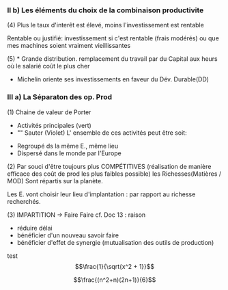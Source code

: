 ### II  b) Les éléments du choix de la combinaison productivite

(4) Plus le taux d'interêt est élevé, moins l'investissement est rentable

Rentable ou justifié:
investissement si c'est rentable (frais modérés)
ou que mes machines soient vraiment vieillissantes


(5) * Grande distribution.
remplacement du travail
par du Capital aux heurs où le salarié coût le plus cher

* Michelin oriente ses investissements en faveur du Dév. Durable(DD)

### III  a) La Séparaton des op. Prod

(1) Chaine de valeur de Porter
* Activités principales (vert)
*    ""  Sauter (Violet)
L' ensemble de ces activités peut être soit:
- Regroupé ds la même  E., même lieu
- Dispersé dans le monde par l'Europe

(2)
Par souci d'être toujours plus COMPÉTITIVES
(réalisation de manière efficace des coût de prod les plus faibles possible)
les Richesses(Matières / MOD)
Sont répartis sur la planète.

Les E.   vont choisir leur lieu d'implantation : par rapport au richesse recherchés.


(3) IMPARTITION -> Faire Faire
cf. Doc 13 : raison 
- réduire délai
- bénéficier d'un nouveau savoir faire
- bénéficier d'effet de synergie
(mutualisation des outils de production)



test
$$\frac{1}{\sqrt{x^2 + 1}}$$

$$\frac{(n^2+n)(2n+1)}{6}$$
